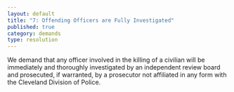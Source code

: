 ```yaml
---
layout: default
title: "7: Offending Officers are Fully Investigated"
published: true
category: demands
type: resolution
---
```


We demand that any officer involved in the killing of a civilian will be immediately and thoroughly investigated by an independent review board and prosecuted, if warranted, by a prosecutor not affiliated in any form with the Cleveland Division of Police.

